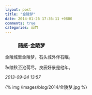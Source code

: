 ```yaml
---
layout: post
title: "金陵梦"
date: 2014-01-26 17:36:11 +0800
comments: true
categories: 闻竹
---
```


###            **随感-金陵梦**

金陵城里金陵梦，石头城外伴石眠。

秣陵秋至池荷尽，良辰好景是他年。


*2013-09-24 13:57*

{% img /images/blog/2014/金陵梦.jpg %}